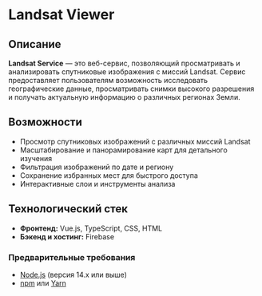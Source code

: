 # Landsat Viewer

## Описание

**Landsat Service** — это веб-сервис, позволяющий просматривать и анализировать спутниковые изображения с миссий Landsat. Сервис предоставляет пользователям возможность исследовать географические данные, просматривать снимки высокого разрешения и получать актуальную информацию о различных регионах Земли.

## Возможности

- Просмотр спутниковых изображений с различных миссий Landsat
- Масштабирование и панорамирование карт для детального изучения
- Фильтрация изображений по дате и региону
- Сохранение избранных мест для быстрого доступа
- Интерактивные слои и инструменты анализа

## Технологический стек

- **Фронтенд:** Vue.js, TypeScript, CSS, HTML
- **Бэкенд и хостинг:** Firebase

### Предварительные требования

- [Node.js](https://nodejs.org/) (версия 14.x или выше)
- [npm](https://www.npmjs.com/) или [Yarn](https://yarnpkg.com/)